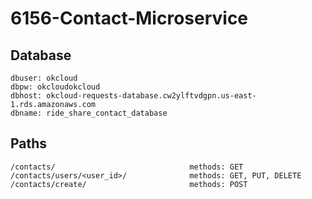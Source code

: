 # 6156-Contact-Microservice

## Database

```
dbuser: okcloud
dbpw: okcloudokcloud
dbhost: okcloud-requests-database.cw2ylftvdgpn.us-east-1.rds.amazonaws.com
dbname: ride_share_contact_database
```

## Paths
```
/contacts/                              methods: GET 
/contacts/users/<user_id>/              methods: GET, PUT, DELETE
/contacts/create/                       methods: POST
```